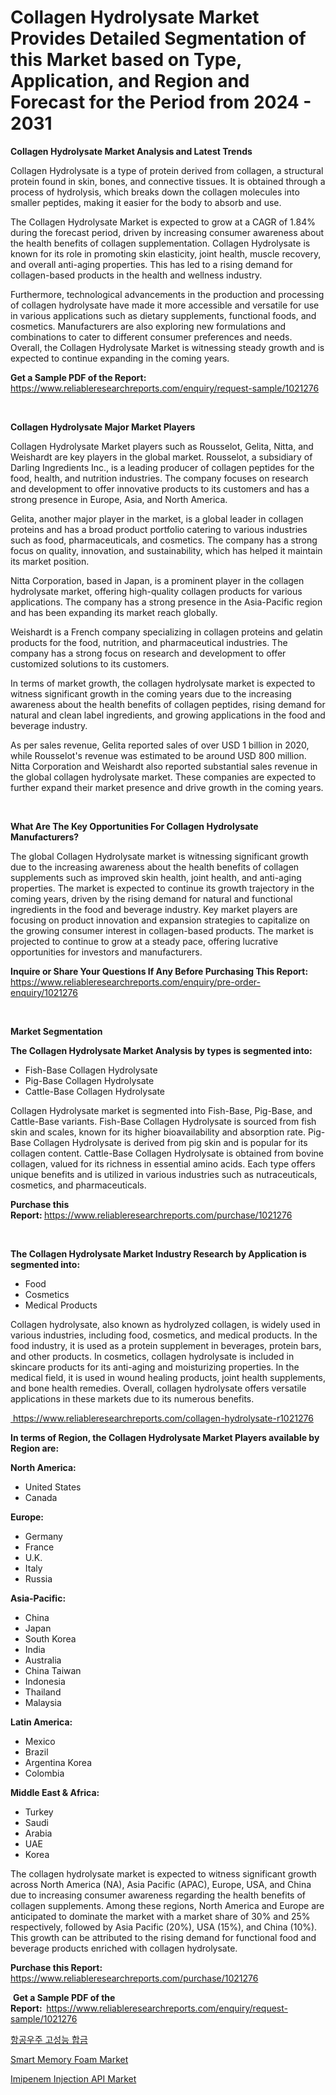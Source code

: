 <p><h1>Collagen Hydrolysate Market Provides Detailed Segmentation of this Market based on Type, Application, and Region and Forecast for the Period from 2024 - 2031</h1></p><p><strong>Collagen Hydrolysate Market Analysis and Latest Trends</strong></p>
<p><p>Collagen Hydrolysate is a type of protein derived from collagen, a structural protein found in skin, bones, and connective tissues. It is obtained through a process of hydrolysis, which breaks down the collagen molecules into smaller peptides, making it easier for the body to absorb and use.</p><p>The Collagen Hydrolysate Market is expected to grow at a CAGR of 1.84% during the forecast period, driven by increasing consumer awareness about the health benefits of collagen supplementation. Collagen Hydrolysate is known for its role in promoting skin elasticity, joint health, muscle recovery, and overall anti-aging properties. This has led to a rising demand for collagen-based products in the health and wellness industry.</p><p>Furthermore, technological advancements in the production and processing of collagen hydrolysate have made it more accessible and versatile for use in various applications such as dietary supplements, functional foods, and cosmetics. Manufacturers are also exploring new formulations and combinations to cater to different consumer preferences and needs. Overall, the Collagen Hydrolysate Market is witnessing steady growth and is expected to continue expanding in the coming years.</p></p>
<p><strong>Get a Sample PDF of the Report:&nbsp;</strong> <a href="https://www.reliableresearchreports.com/enquiry/request-sample/1021276">https://www.reliableresearchreports.com/enquiry/request-sample/1021276</a></p>
<p>&nbsp;</p>
<p><strong>Collagen Hydrolysate Major Market Players</strong></p>
<p><p>Collagen Hydrolysate Market players such as Rousselot, Gelita, Nitta, and Weishardt are key players in the global market. Rousselot, a subsidiary of Darling Ingredients Inc., is a leading producer of collagen peptides for the food, health, and nutrition industries. The company focuses on research and development to offer innovative products to its customers and has a strong presence in Europe, Asia, and North America.</p><p>Gelita, another major player in the market, is a global leader in collagen proteins and has a broad product portfolio catering to various industries such as food, pharmaceuticals, and cosmetics. The company has a strong focus on quality, innovation, and sustainability, which has helped it maintain its market position.</p><p>Nitta Corporation, based in Japan, is a prominent player in the collagen hydrolysate market, offering high-quality collagen products for various applications. The company has a strong presence in the Asia-Pacific region and has been expanding its market reach globally.</p><p>Weishardt is a French company specializing in collagen proteins and gelatin products for the food, nutrition, and pharmaceutical industries. The company has a strong focus on research and development to offer customized solutions to its customers.</p><p>In terms of market growth, the collagen hydrolysate market is expected to witness significant growth in the coming years due to the increasing awareness about the health benefits of collagen peptides, rising demand for natural and clean label ingredients, and growing applications in the food and beverage industry.</p><p>As per sales revenue, Gelita reported sales of over USD 1 billion in 2020, while Rousselot's revenue was estimated to be around USD 800 million. Nitta Corporation and Weishardt also reported substantial sales revenue in the global collagen hydrolysate market. These companies are expected to further expand their market presence and drive growth in the coming years.</p></p>
<p>&nbsp;</p>
<p><strong>What Are The Key Opportunities For Collagen Hydrolysate Manufacturers?</strong></p>
<p><p>The global Collagen Hydrolysate market is witnessing significant growth due to the increasing awareness about the health benefits of collagen supplements such as improved skin health, joint health, and anti-aging properties. The market is expected to continue its growth trajectory in the coming years, driven by the rising demand for natural and functional ingredients in the food and beverage industry. Key market players are focusing on product innovation and expansion strategies to capitalize on the growing consumer interest in collagen-based products. The market is projected to continue to grow at a steady pace, offering lucrative opportunities for investors and manufacturers.</p></p>
<p><strong>Inquire or Share Your Questions If Any Before Purchasing This Report:</strong> <a href="https://www.reliableresearchreports.com/enquiry/pre-order-enquiry/1021276">https://www.reliableresearchreports.com/enquiry/pre-order-enquiry/1021276</a></p>
<p>&nbsp;</p>
<p><strong>Market Segmentation</strong></p>
<p><strong>The Collagen Hydrolysate Market Analysis by types is segmented into:</strong></p>
<p><ul><li>Fish-Base Collagen Hydrolysate</li><li>Pig-Base Collagen Hydrolysate</li><li>Cattle-Base Collagen Hydrolysate</li></ul></p>
<p><p>Collagen Hydrolysate market is segmented into Fish-Base, Pig-Base, and Cattle-Base variants. Fish-Base Collagen Hydrolysate is sourced from fish skin and scales, known for its higher bioavailability and absorption rate. Pig-Base Collagen Hydrolysate is derived from pig skin and is popular for its collagen content. Cattle-Base Collagen Hydrolysate is obtained from bovine collagen, valued for its richness in essential amino acids. Each type offers unique benefits and is utilized in various industries such as nutraceuticals, cosmetics, and pharmaceuticals.</p></p>
<p><strong>Purchase this Report:&nbsp;</strong><a href="https://www.reliableresearchreports.com/purchase/1021276">https://www.reliableresearchreports.com/purchase/1021276</a></p>
<p>&nbsp;</p>
<p><strong>The Collagen Hydrolysate Market Industry Research by Application is segmented into:</strong></p>
<p><ul><li>Food</li><li>Cosmetics</li><li>Medical Products</li></ul></p>
<p><p>Collagen hydrolysate, also known as hydrolyzed collagen, is widely used in various industries, including food, cosmetics, and medical products. In the food industry, it is used as a protein supplement in beverages, protein bars, and other products. In cosmetics, collagen hydrolysate is included in skincare products for its anti-aging and moisturizing properties. In the medical field, it is used in wound healing products, joint health supplements, and bone health remedies. Overall, collagen hydrolysate offers versatile applications in these markets due to its numerous benefits.</p></p>
<p><a href="https://www.reliableresearchreports.com/collagen-hydrolysate-r1021276">&nbsp;https://www.reliableresearchreports.com/collagen-hydrolysate-r1021276</a></p>
<p><strong>In terms of Region, the Collagen Hydrolysate Market Players available by Region are:</strong></p>
<p>
    <p> <strong> North America: </strong>
        <ul>
            <li>United States</li>
            <li>Canada</li>
        </ul>
        </p> 
    <p> <strong> Europe: </strong>
        <ul>
            <li>Germany</li>
            <li>France</li>
            <li>U.K.</li>
            <li>Italy</li>
            <li>Russia</li>
        </ul>
        </p> 
    <p> <strong> Asia-Pacific: </strong>
        <ul>
            <li>China</li>
            <li>Japan</li>
            <li>South Korea</li>
            <li>India</li>
            <li>Australia</li>
            <li>China Taiwan</li>
            <li>Indonesia</li>
            <li>Thailand</li>
            <li>Malaysia</li>
        </ul>
        </p> 
    <p> <strong> Latin America: </strong>
        <ul>
            <li>Mexico</li>
            <li>Brazil</li>
            <li>Argentina Korea</li>
            <li>Colombia</li>
        </ul>
        </p> 
    <p> <strong> Middle East & Africa: </strong>
        <ul>
            <li>Turkey</li>
            <li>Saudi</li>
            <li>Arabia</li>
            <li>UAE</li>
            <li>Korea</li>
        </ul>
    </p>
    </p>
<p><p>The collagen hydrolysate market is expected to witness significant growth across North America (NA), Asia Pacific (APAC), Europe, USA, and China due to increasing consumer awareness regarding the health benefits of collagen supplements. Among these regions, North America and Europe are anticipated to dominate the market with a market share of 30% and 25% respectively, followed by Asia Pacific (20%), USA (15%), and China (10%). This growth can be attributed to the rising demand for functional food and beverage products enriched with collagen hydrolysate.</p></p>
<p><strong>Purchase this Report: </strong><a href="https://www.reliableresearchreports.com/purchase/1021276">https://www.reliableresearchreports.com/purchase/1021276</a></p>
<p>&nbsp;<strong>Get a Sample PDF of the Report:&nbsp;&nbsp;</strong><a href="https://www.reliableresearchreports.com/enquiry/request-sample/1021276">https://www.reliableresearchreports.com/enquiry/request-sample/1021276</a></p>
<p><strong></strong></p>
<p><p><a href="https://medium.com/@anvil67678789/%ED%95%AD%EA%B3%B5%EC%9A%B0%EC%A3%BC-%EA%B3%A0%EC%84%B1%EB%8A%A5-%ED%95%A9%EA%B8%88-%EC%8B%9C%EC%9E%A5%EC%9D%98-%EB%B6%84%EC%84%9D-%EA%B8%80%EB%A1%9C%EB%B2%8C-%EC%82%B0%EC%97%85-%EC%A0%84%EB%A7%9D-%EB%B0%8F-%EC%98%88%EC%B8%A1-2024%EB%85%84%EB%B6%80%ED%84%B0-2031%EB%85%84-44d9488bef86">항공우주 고성능 합금</a></p><p><a href="https://issuu.com/reportprime-2/docs/smart-memory-foam-market-size-2030.pptx">Smart Memory Foam Market</a></p><p><a href="https://bubble-tree-ea4.notion.site/Imipenem-Injection-API-Market-Exploring-Market-Share-Market-Trends-and-Future-Growth-cb0e5071c04a4db496898660cf1869a6">Imipenem Injection API Market</a></p></p>
